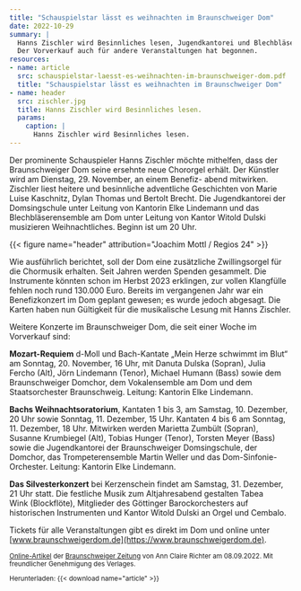 ```yaml
---
title: "Schauspielstar lässt es weihnachten im Braunschweiger Dom"
date: 2022-10-29
summary: |
  Hanns Zischler wird Besinnliches lesen, Jugendkantorei und Blechbläserensemble musizieren.
  Der Vorverkauf auch für andere Veranstaltungen hat begonnen.
resources:
- name: article
  src: schauspielstar-laesst-es-weihnachten-im-braunschweiger-dom.pdf
  title: "Schauspielstar lässt es weihnachten im Braunschweiger Dom"
- name: header
  src: zischler.jpg
  title: Hanns Zischler wird Besinnliches lesen.
  params:
    caption: |
      Hanns Zischler wird Besinnliches lesen.
---
```


Der prominente Schauspieler Hanns Zischler möchte mithelfen, dass der Braunschweiger Dom seine ersehnte neue Chororgel erhält. Der Künstler wird am Dienstag, 29.&nbsp;November, an einem Benefiz-
abend mitwirken. Zischler liest heitere und besinnliche adventliche Geschichten von Marie Luise Kaschnitz, Dylan Thomas und Bertolt Brecht. Die Jugendkantorei der Domsingschule unter Leitung von Kantorin Elke Lindemann und das Blechbläserensemble am Dom unter Leitung von Kantor Witold Dulski musizieren Weihnachtliches. Beginn ist um 20&nbsp;Uhr.

{{< figure name="header" attribution="Joachim Mottl / Regios 24" >}}

Wie ausführlich berichtet, soll der Dom eine zusätzliche Zwillingsorgel für die Chormusik erhalten. Seit Jahren werden Spenden gesammelt. Die Instrumente könnten schon im Herbst&nbsp;2023 erklingen, zur vollen Klangfülle fehlen noch rund 130.000&nbsp;Euro. Bereits im vergangenen Jahr war ein Benefizkonzert im Dom geplant gewesen; es wurde jedoch abgesagt. Die Karten haben nun Gültigkeit für die musikalische Lesung mit Hanns Zischler.

Weitere Konzerte im Braunschweiger Dom, die seit einer Woche im Vorverkauf sind:

**Mozart-Requiem** d-Moll und Bach-Kantate „Mein Herze schwimmt im Blut“ am Sonntag, 20.&nbsp;November, 16&nbsp;Uhr, mit Danuta Dulska&nbsp;(Sopran), Julia Fercho&nbsp;(Alt), Jörn Lindemann&nbsp;(Tenor), Michael Humann&nbsp;(Bass) sowie dem Braunschweiger Domchor, dem Vokalensemble am Dom und dem Staatsorchester Braunschweig. Leitung: Kantorin Elke Lindemann.

**Bachs Weihnachtsoratorium**, Kantaten&nbsp;1 bis&nbsp;3, am Samstag, 10.&nbsp;Dezember, 20&nbsp;Uhr sowie Sonntag, 11.&nbsp;Dezember, 15&nbsp;Uhr. Kantaten&nbsp;4 bis&nbsp;6 am Sonntag, 11.&nbsp;Dezember, 18&nbsp;Uhr. Mitwirken werden Marietta Zumbült&nbsp;(Sopran), Susanne Krumbiegel&nbsp;(Alt), Tobias Hunger&nbsp;(Tenor), Torsten Meyer&nbsp;(Bass) sowie die Jugendkantorei der Braunschweiger Domsingschule, der Domchor, das Trompeterensemble Martin Weller und das Dom-Sinfonie-Orchester. Leitung: Kantorin Elke Lindemann.

**Das Silvesterkonzert** bei Kerzenschein findet am Samstag, 31.&nbsp;Dezember, 21&nbsp;Uhr statt. Die festliche Musik zum Altjahresabend gestalten Tabea Wink&nbsp;(Blockflöte), Mitglieder des Göttinger Barockorchesters auf historischen Instrumenten und Kantor Witold Dulski an Orgel und Cembalo.

Tickets für alle Veranstaltungen gibt es direkt im Dom und online unter [www.braunschweigerdom.de](https://www.braunschweigerdom.de).

<small>

[Online-Artikel](https://braunschweiger-zeitung.de/article236379805.html) der [Braunschweiger Zeitung](https://braunschweiger-zeitung.de) von Ann Claire Richter am 08.09.2022.
Mit freundlicher Genehmigung des Verlages.

Herunterladen: {{< download name="article" >}}

</small>
